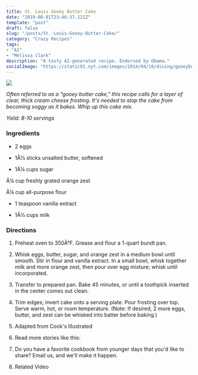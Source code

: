 ```yaml
---
title: St. Louis Gooey Butter Cake
date: "2019-08-01T23:46:37.121Z"
template: "post"
draft: false
slug: "/posts/St.-Louis-Gooey-Butter-Cake/"
category: "Crazy Recipes"
tags:
- "AI"
- "Melissa Clark"
description: "A tasty AI-generated recipe. Endorsed by Obama."
socialImage: "https://static01.nyt.com/images/2014/04/10/dining/gooeybuttercake/gooeybuttercake-superJumbo.jpg"
---
```


![](https://static01.nyt.com/images/2014/04/10/dining/gooeybuttercake/gooeybuttercake-superJumbo.jpg)

*Often referred to as a "gooey butter cake," this recipe calls for a layer of clear, thick cream cheese frosting. It's needed to stop the cake from becoming soggy as it bakes. Whip up this cake mix.*

*Yield: 8-10 servings*
### Ingredients

* 2 eggs

* 1Â½ sticks unsalted butter, softened

* 1Â¼ cups sugar

Â¼ cup freshly grated orange zest

Â¼ cup all-purpose flour

* 1 teaspoon vanilla extract

* 1Â½ cups milk
### Directions

1. Preheat oven to 350Â°F. Grease and flour a 1-quart bundt pan.

1. Whisk eggs, butter, sugar, and orange zest in a medium bowl until smooth. Stir in flour and vanilla extract. In a small bowl, whisk together milk and more orange zest, then pour over egg mixture; whisk until incorporated.

1. Transfer to prepared pan. Bake 45 minutes, or until a toothpick inserted in the center comes out clean.

1. Trim edges; invert cake onto a serving plate. Pour frosting over top. Serve warm, hot, or room temperature. (Note: If desired, 2 more eggs, butter, and zest can be whisked into batter before baking.)

1. Adapted from Cook's Illustrated

1. Read more stories like this:

1. Do you have a favorite cookbook from younger days that you'd like to share? Email us, and we'll make it happen.

1. Related Video

